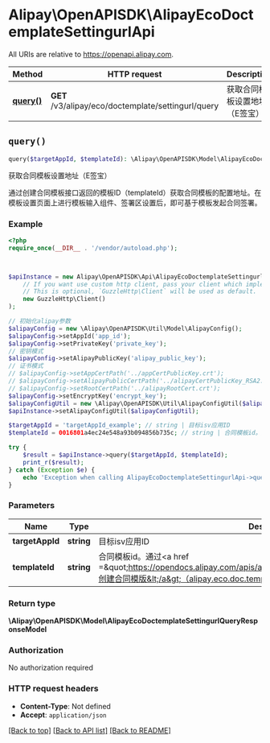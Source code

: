 # Alipay\OpenAPISDK\AlipayEcoDoctemplateSettingurlApi

All URIs are relative to https://openapi.alipay.com.

Method | HTTP request | Description
------------- | ------------- | -------------
[**query()**](AlipayEcoDoctemplateSettingurlApi.md#query) | **GET** /v3/alipay/eco/doctemplate/settingurl/query | 获取合同模板设置地址（E签宝）


## `query()`

```php
query($targetAppId, $templateId): \Alipay\OpenAPISDK\Model\AlipayEcoDoctemplateSettingurlQueryResponseModel
```

获取合同模板设置地址（E签宝）

通过创建合同模板接口返回的模板ID（templateId）获取合同模板的配置地址。在模板设置页面上进行模板输入组件、签署区设置后，即可基于模板发起合同签署。

### Example

```php
<?php
require_once(__DIR__ . '/vendor/autoload.php');



$apiInstance = new Alipay\OpenAPISDK\Api\AlipayEcoDoctemplateSettingurlApi(
    // If you want use custom http client, pass your client which implements `GuzzleHttp\ClientInterface`.
    // This is optional, `GuzzleHttp\Client` will be used as default.
    new GuzzleHttp\Client()
);

// 初始化alipay参数
$alipayConfig = new \Alipay\OpenAPISDK\Util\Model\AlipayConfig();
$alipayConfig->setAppId('app_id');
$alipayConfig->setPrivateKey('private_key');
// 密钥模式
$alipayConfig->setAlipayPublicKey('alipay_public_key');
// 证书模式
// $alipayConfig->setAppCertPath('../appCertPublicKey.crt');
// $alipayConfig->setAlipayPublicCertPath('../alipayCertPublicKey_RSA2.crt');
// $alipayConfig->setRootCertPath('../alipayRootCert.crt');
$alipayConfig->setEncryptKey('encrypt_key');
$alipayConfigUtil = new \Alipay\OpenAPISDK\Util\AlipayConfigUtil($alipayConfig);
$apiInstance->setAlipayConfigUtil($alipayConfigUtil);

$targetAppId = 'targetAppId_example'; // string | 目标isv应用ID
$templateId = 0016801a4ec24e548a93b094856b735c; // string | 合同模板id。通过<a href =\"https://opendocs.alipay.com/apis/api_50/alipay.eco.doc.template.create\">创建合同模版</a>（alipay.eco.doc.template.create）接口获取。

try {
    $result = $apiInstance->query($targetAppId, $templateId);
    print_r($result);
} catch (Exception $e) {
    echo 'Exception when calling AlipayEcoDoctemplateSettingurlApi->query: ', $e->getMessage(), PHP_EOL;
}
```

### Parameters

Name | Type | Description  | Notes
------------- | ------------- | ------------- | -------------
 **targetAppId** | **string**| 目标isv应用ID | [optional]
 **templateId** | **string**| 合同模板id。通过&lt;a href &#x3D;\&quot;https://opendocs.alipay.com/apis/api_50/alipay.eco.doc.template.create\&quot;&gt;创建合同模版&lt;/a&gt;（alipay.eco.doc.template.create）接口获取。 | [optional]

### Return type

**\Alipay\OpenAPISDK\Model\AlipayEcoDoctemplateSettingurlQueryResponseModel**

### Authorization

No authorization required

### HTTP request headers

- **Content-Type**: Not defined
- **Accept**: `application/json`

[[Back to top]](#) [[Back to API list]](../../README.md#api-endpoints)
[[Back to README]](../../README.md)
